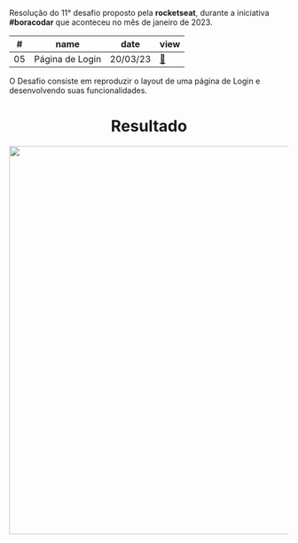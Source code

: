 <p>Resolução do 11° desafio proposto pela <strong>rocketseat</strong>, durante a iniciativa <strong>#boracodar</strong> que aconteceu no mês de janeiro de 2023.</p>

<table>
  <thead>
    <tr>
      <th>#</th>
      <th>name</th>
      <th>date</th>
      <th>view</th>
    </tr>
  </thead>
  <tbody>
    <tr>
      <td>05</td>
      <td>Página de Login</td>
      <td>20/03/23</td>
      <td><a href="https://boracodar11.vercel.app/">🔗</a></td>
    </tr>
  </tbody>
</table>

<p>O Desafio consiste em reproduzir o layout de uma página de Login e desenvolvendo suas funcionalidades.</p>


<div align="center">
<h1>Resultado</h1>
<img src="https://user-images.githubusercontent.com/104238801/226358992-cff3e49f-2b5f-4771-b8d9-081dc34254e2.png" width="700px" />
</div>

